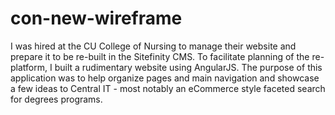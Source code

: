 # con-new-wireframe
I was hired at the CU College of Nursing to manage their website and prepare it to be re-built in the Sitefinity CMS. To facilitate planning of the re-platform, I built a rudimentary website using AngularJS. The purpose of this application was to help organize pages and main navigation and showcase a few ideas to Central IT - most notably an eCommerce style faceted search for degrees programs.
